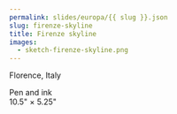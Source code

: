 ```yaml
---
permalink: slides/europa/{{ slug }}.json
slug: firenze-skyline
title: Firenze skyline
images:
  - sketch-firenze-skyline.png
---
```

Florence, Italy

Pen and ink  
10.5" × 5.25"